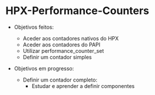 # HPX-Performance-Counters

* Objetivos feitos:
  * Aceder aos contadores nativos do HPX
  * Aceder aos contadores do PAPI
  * Utilizar performance_counter_set
  * Definir um contador simples
  
* Objetivos em progresso:
  * Definir um contador completo:
    * Estudar e aprender a definir componentes
